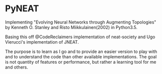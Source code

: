 # PyNEAT

Implementing "Evolving Neural Networks through Augmenting Topologies" by Kenneth O. Stanley and Risto Miikkulainen(2002) in Python3.5.

Basing this off @CodeReclaimers implementation of neat-society and Ugo Vierucci's implementation of JNEAT.

The purpose is to learn as I go and to provide an easier version to play with and to understand the code than other available implementations. 
The goal is not quantity of features or performance, but rather a learning tool for me and others.
